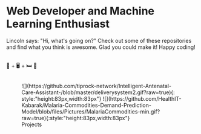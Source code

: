 # Web Developer and Machine Learning Enthusiast

<!--![Tiprock network](https://github.com/tiprock-network/tiprock-network/blob/main/codecycle.png?raw=true)-->
<p>Lincoln says: "Hi, what's going on?" Check out some of these repositories and find what you think is awesome. Glad you could make it! Happy coding!</p>
<br>
🍝 + 🖥️ + 🛏️  🔄
<br>
<br>

<figure markdown>
  ![](https://github.com/tiprock-network/Intelligent-Antenatal-Care-Assistant-/blob/master/deliverysystem2.gif?raw=true){: style:"height:83px,width:83px"}
  ![](https://github.com/HealthIT-Kabarak/Malaria-Commodities-Demand-Prediction-Model/blob/files/Pictures/MalariaCommodities-min.gif?raw=true){:style:"height:83px,width:83px"}
  <figcaption>Projects</figcaption>
</figure>


